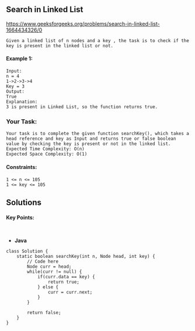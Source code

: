 ## Search in Linked List


https://www.geeksforgeeks.org/problems/search-in-linked-list-1664434326/0


```
Given a linked list of n nodes and a key , the task is to check if the key is present in the linked list or not.
```


#### Example 1:

```
Input:
n = 4
1->2->3->4
Key = 3
Output:
True
Explanation:
3 is present in Linked List, so the function returns true.

```


### Your Task:

```
Your task is to complete the given function searchKey(), which takes a head reference and key as Input and returns true or false boolean value by checking the key is present or not in the linked list.
Expected Time Complexity: O(n)
Expected Space Complexity: O(1)
```

#### Constraints:
```
1 <= n <= 105
1 <= key <= 105
```

## Solutions

#### Key Points:
```


```

* **Java**

```
class Solution {
    static boolean searchKey(int n, Node head, int key) {
        // Code here
        Node curr = head;
        while(curr != null) {
            if(curr.data == key) {
                return true;
            } else {
                curr = curr.next;
            }
        }
        
        return false;
    }
}
```































